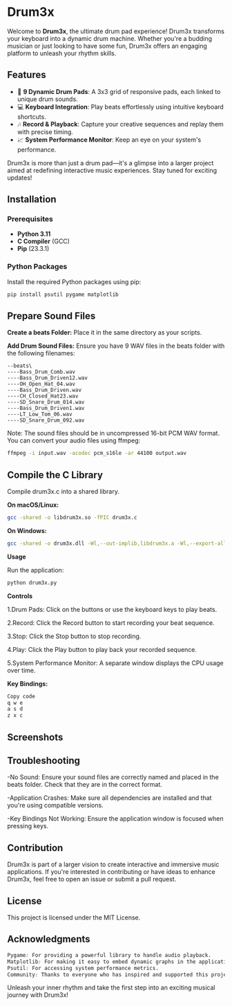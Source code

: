 # Drum3x

Welcome to **Drum3x**, the ultimate drum pad experience! Drum3x transforms your keyboard into a dynamic drum machine. Whether you're a budding musician or just looking to have some fun, Drum3x offers an engaging platform to unleash your rhythm skills.

## Features

- 🎹 **9 Dynamic Drum Pads**: A 3x3 grid of responsive pads, each linked to unique drum sounds.
- 💻 **Keyboard Integration**: Play beats effortlessly using intuitive keyboard shortcuts.
- 🎶 **Record & Playback**: Capture your creative sequences and replay them with precise timing.
- 📈 **System Performance Monitor**: Keep an eye on your system's performance.

Drum3x is more than just a drum pad—it's a glimpse into a larger project aimed at redefining interactive music experiences. Stay tuned for exciting updates!

## Installation

### Prerequisites

- **Python 3.11**
- **C Compiler** (GCC)
- **Pip** (23.3.1)

### Python Packages

Install the required Python packages using pip:

```bash
pip install psutil pygame matplotlib
```

## Prepare Sound Files
__Create a beats Folder:__ Place it in the same directory as your scripts.

__Add Drum Sound Files:__ Ensure you have 9 WAV files in the beats folder with the following filenames:

    --beats\
    ----Bass_Drum_Comb.wav
    ----Bass_Drum_Driven12.wav
    ----OH_Open_Hat_04.wav
    ----Bass_Drum_Driven.wav
    ----CH_Closed_Hat23.wav
    ----SD_Snare_Drum_014.wav
    ----Bass_Drum_Driven1.wav
    ----LT_Low_Tom_06.wav
    ----SD_Snare_Drum_092.wav
Note: The sound files should be in uncompressed 16-bit PCM WAV format. You can convert your audio files using ffmpeg:

```bash
ffmpeg -i input.wav -acodec pcm_s16le -ar 44100 output.wav
```

## Compile the C Library

Compile drum3x.c into a shared library.

__On macOS/Linux:__

```bash
gcc -shared -o libdrum3x.so -fPIC drum3x.c
```
__On Windows:__

```bash
gcc -shared -o drum3x.dll -Wl,--out-implib,libdrum3x.a -Wl,--export-all-symbols -Wl,--enable-auto-import drum3x.c
```
__Usage__

Run the application:
```bash
python drum3x.py
```

__Controls__

1.Drum Pads: Click on the buttons or use the keyboard keys to play beats.

2.Record: Click the Record button to start recording your beat sequence.

3.Stop: Click the Stop button to stop recording.

4.Play: Click the Play button to play back your recorded sequence.

5.System Performance Monitor: A separate window displays the CPU usage over time.

__Key Bindings:__

```css
Copy code
q w e
a s d
z x c
```

## Screenshots


## Troubleshooting

-No Sound: Ensure your sound files are correctly named and placed in the beats folder. Check that they are in the correct format.

-Application Crashes: Make sure all dependencies are installed and that you're using compatible versions.

-Key Bindings Not Working: Ensure the application window is focused when pressing keys.

## Contribution
Drum3x is part of a larger vision to create interactive and immersive music applications. If you're interested in contributing or have ideas to enhance Drum3x, feel free to open an issue or submit a pull request.

## License
This project is licensed under the MIT License.

## Acknowledgments
```css
Pygame: For providing a powerful library to handle audio playback.
Matplotlib: For making it easy to embed dynamic graphs in the application.
Psutil: For accessing system performance metrics.
Community: Thanks to everyone who has inspired and supported this project.

```
Unleash your inner rhythm and take the first step into an exciting musical journey with Drum3x!
